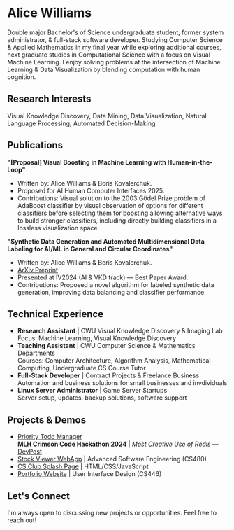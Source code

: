 # Alice Williams

Double major Bachelor's of Science undergraduate student, former system administrator, & full-stack software developer. Studying Computer Science & Applied Mathematics in my final year while exploring additional courses, next graduate studies in Computational Science with a focus on Visual Machine Learning. I enjoy solving problems at the intersection of Machine Learning & Data Visualization by blending computation with human cognition.

## Research Interests
Visual Knowledge Discovery, Data Mining, Data Visualization, Natural Language Processing, Automated Decision-Making

## Publications

**"[Proposal] Visual Boosting in Machine Learning with Human-in-the-Loop"**
- Written by: Alice Williams & Boris Kovalerchuk.
- Proposed for AI Human Computer Interfaces 2025.
- Contributions: Visual solution to the 2003 Gödel Prize problem of AdaBoost classifier by visual observation of options for different classifiers before selecting them for boosting allowing alternative ways to build stronger classifiers, including directly building classifiers in a lossless visualization space.

**"Synthetic Data Generation and Automated Multidimensional Data Labeling for AI/ML in General and Circular Coordinates"**
- Written by: Alice Williams & Boris Kovalerchuk.
- [ArXiv Preprint](https://arxiv.org/abs/2409.02079)
- Presented at IV2024 (AI & VKD track) — Best Paper Award.
- Contributions: Proposed a novel algorithm for labeled synthetic data generation, improving data balancing and classifier performance.

## Technical Experience
- **Research Assistant** | CWU Visual Knowledge Discovery & Imaging Lab  
  Focus: Machine Learning, Visual Knowledge Discovery
- **Teaching Assistant** | CWU Computer Science & Mathematics Departments  
  Courses: Computer Architecture, Algorithm Analysis, Mathematical Computing, Undergraduate CS Course Tutor
- **Full-Stack Developer** | Contract Projects & Freelance Business  
  Automation and business solutions for small businesses and invdividuals
- **Linux Server Administrator** | Game Server Startups  
  Server setup, updates, backup solutions, software support

## Projects & Demos
- [Priority Todo Manager](https://github.com/CWUsers/Priority-Todo-Manager)  
  **MLH Crimson Code Hackathon 2024** | *Most Creative Use of Redis* — [DevPost](https://devpost.com/software/priority-todo-manager)
- [Stock Viewer WebApp](https://github.com/CS480-Group-E/StockViewer-WebApp) | Advanced Software Engineering (CS480)
- [CS Club Splash Page](https://cwu-cs-club.github.io/club-webpage-splash/) | HTML/CSS/JavaScript
- [Portfolio Website](https://avaavarai.github.io/cs446-portfolio-webpage/) | User Interface Design (CS446)

## Let's Connect
I'm always open to discussing new projects or opportunities. Feel free to reach out!
